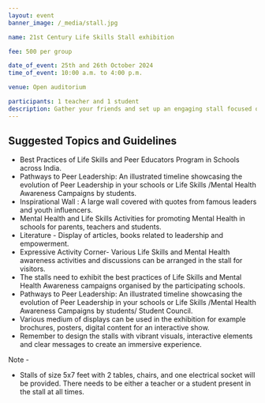 ```yaml
---
layout: event
banner_image: /_media/stall.jpg

name: 21st Century Life Skills Stall exhibition

fee: 500 per group

date_of_event: 25th and 26th October 2024
time_of_event: 10:00 a.m. to 4:00 p.m.

venue: Open auditorium

participants: 1 teacher and 1 student 
description: Gather your friends and set up an engaging stall focused on 21st-century life skills. Use this opportunity to showcase your knowledge about mental health by sharing your insights and perspectives. Let your creativity shine as you communicate important messages, addressing concerns and raising awareness among the crowd. Participate in the school’s health and wellbeing exhibition, making a positive impact and inspiring others to prioritise mental health.
---
```


## Suggested Topics and Guidelines

- Best Practices of Life Skills and Peer Educators Program in Schools across India. 
- Pathways to Peer Leadership: An illustrated timeline showcasing the evolution of Peer Leadership in your schools or Life Skills /Mental Health Awareness Campaigns by students.
- Inspirational Wall : A large wall covered with quotes from famous leaders and youth influencers. 
- Mental Health and Life Skills Activities for promoting Mental Health in schools for parents, teachers and students. 
- Literature - Display of articles, books related to leadership and empowerment. 
- Expressive Activity Corner- Various Life Skills and Mental Health awareness activities and discussions can be arranged in the stall for visitors.
- The stalls need to exhibit the best practices of Life Skills and Mental Health Awareness campaigns organised by the participating schools.
- Pathways to Peer Leadership: An illustrated timeline showcasing the evolution of Peer Leadership in your schools or Life Skills /Mental Health Awareness Campaigns by students/ Student Council.
- Various medium of displays can be used in the exhibition for example brochures, posters, digital content for an interactive show.
- Remember to design the stalls with vibrant visuals, interactive elements and clear messages to create an immersive experience.


Note -

- Stalls of size 5x7 feet with 2 tables, chairs, and one electrical socket will be provided. There needs to be either a teacher or a student present in the stall at all times.
